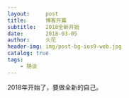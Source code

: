 ```yaml
---
layout:     post
title:      博客开篇
subtitle:   2018全新开始
date:       2018-03-05
author:     火花
header-img: img/post-bg-ios9-web.jpg
catalog: true
tags:
    - 随谈
---
```

2018年开始了，要做全新的自己。
